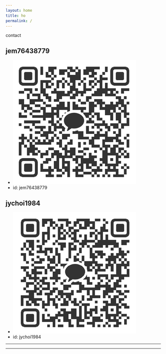```yaml
---
layout: home
title: ho
permalink: /
---
```


contact 

## jem76438779

- ![jem76438779 qr](/assets/jem76438779qr.png)
- id: jem76438779



## jychoi1984
- ![jychoi1984 qr](/assets/jychoi1984qr.png)
- id: jychoi1984


- - - 



- - - 
